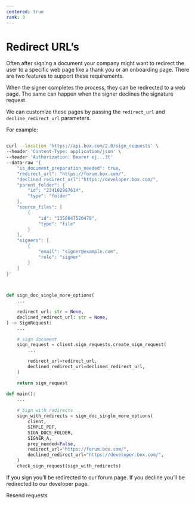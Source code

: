```yaml
---
centered: true
rank: 3
---
```


# Redirect URL’s

Often after signing a document your company might want to redirect the user to 
a specific web page like a thank you or an onboarding page. There are two 
features to support these requirements.

When the signer completes the process, they can be redirected to a web page. 
The same can happen when the signer declines the signature request.

We can customize these pages by passing the `redirect_url` and 
`decline_redirect_url` parameters.

For example:

<Tabs>
<Tab title='cURL'>
    
```bash

curl --location 'https://api.box.com/2.0/sign_requests' \
--header 'Content-Type: application/json' \
--header 'Authorization: Bearer ej...3t'
--data-raw '{
    "is_document_preparation_needed": true,
    "redirect_url": "https://forum.box.com/",
    "declined_redirect_url":"https://developer.box.com/",
    "parent_folder": {
        "id": "234102987614",
        "type": "folder"
    },
    "source_files": [
        {
            "id": "1358047520478",
            "type": "file"
        }
    ],
    "signers": [
        {
            "email": "signer@example.com",
            "role": "signer"
        }
    ]
}'
    
```
    
</Tab>
<Tab title='Python Gen SDK'>

```python

def sign_doc_single_more_options(
    ...

    redirect_url: str = None,
    declined_redirect_url: str = None,
) -> SignRequest:
    ...

    # sign document
    sign_request = client.sign_requests.create_sign_request(
        ...

        redirect_url=redirect_url,
        declined_redirect_url=declined_redirect_url,
    )

    return sign_request

def main():
    ...
    
    # Sign with redirects
    sign_with_redirects = sign_doc_single_more_options(
        client,
        SIMPLE_PDF,
        SIGN_DOCS_FOLDER,
        SIGNER_A,
        prep_needed=False,
        redirect_url="https://forum.box.com/",
        declined_redirect_url="https://developer.box.com/",
    )
    check_sign_request(sign_with_redirects)    

```

</Tab>
</Tabs>

If you sign you’ll be redirected to our forum page. If you decline you’ll be 
redirected to our developer page.

<Next>Resend requests</Next>